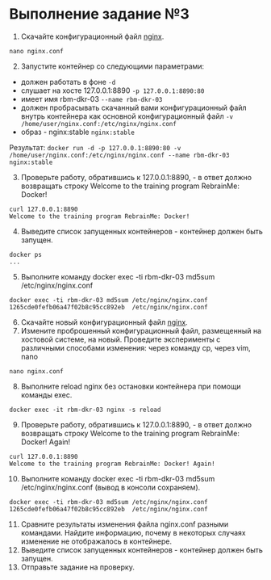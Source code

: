 # Выполнение задание №3


1. Скачайте конфигурационный файл [nginx](https://gitlab.rebrainme.com/docker-course-students/dkr-nginx-conf-1/blob/master/nginx.conf).
```
nano nginx.conf
```

2. Запустите контейнер со следующими параметрами:

- должен работать в фоне `-d`
- слушает на хосте 127.0.0.1:8890 `-p 127.0.0.1:8890:80`
- имеет имя rbm-dkr-03 `--name rbm-dkr-03`
- должен пробрасывать скачанный вами конфигурационный файл внутрь контейнера как основной конфигурационный файл `-v /home/user/nginx.conf:/etc/nginx/nginx.conf`
- образ - nginx:stable `nginx:stable`

Результат: `docker run -d -p 127.0.0.1:8890:80 -v /home/user/nginx.conf:/etc/nginx/nginx.conf --name rbm-dkr-03 nginx:stable`

3. Проверьте работу, обратившись к 127.0.0.1:8890, - в ответ должно возвращать строку Welcome to the training program RebrainMe: Docker!
```
curl 127.0.0.1:8890
Welcome to the training program RebrainMe: Docker!
```
4. Выведите список запущенных контейнеров - контейнер должен быть запущен.
```
docker ps
...
```
5. Выполните команду docker exec -ti rbm-dkr-03 md5sum /etc/nginx/nginx.conf
```
docker exec -ti rbm-dkr-03 md5sum /etc/nginx/nginx.conf
1265cde0fefb06a47f02b8c95cc892eb  /etc/nginx/nginx.conf
```
6. Скачайте новый конфигурационный файл [nginx](https://gitlab.rebrainme.com/docker-course-students/dkr-nginx-conf-2/blob/master/nginx.conf).
7. Измените проброшенный конфигурационный файл, размещенный на хостовой системе, на новый. Проведите эксперименты с различными способами изменения: через команду cp, через vim, nano
```
nano nginx.conf
```
8. Выполните reload nginx без остановки контейнера при помощи команды exec.
```
docker exec -it rbm-dkr-03 nginx -s reload
```
9. Проверьте работу, обратившись к 127.0.0.1:8890, - в ответ должно возвращать строку Welcome to the training program RebrainMe: Docker! Again!
```
curl 127.0.0.1:8890
Welcome to the training program RebrainMe: Docker! Again!
```
10. Выполните команду docker exec -ti rbm-dkr-03 md5sum /etc/nginx/nginx.conf (вывод в консоли сохраняем).
```
docker exec -ti rbm-dkr-03 md5sum /etc/nginx/nginx.conf
1265cde0fefb06a47f02b8c95cc892eb  /etc/nginx/nginx.conf
```
11. Сравните результаты изменения файла nginx.conf разными командами. Найдите информацию, почему в некоторых случаях изменение не отображалось в контейнере.
12. Выведите список запущенных контейнеров - контейнер должен быть запущен.
13. Отправьте задание на проверку.
